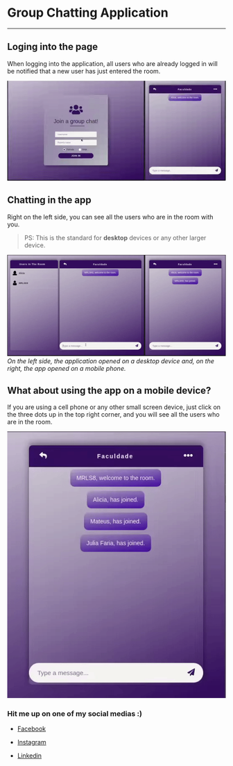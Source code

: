 # Group Chatting Application
---

## Loging into the page
When logging into the application, all users who are already logged in will be notified that a new user has just entered the room.

![Login Page](src/assets/Gifs/Login.gif)

## Chatting in the app
Right on the left side, you can see all the users who are in the room with you. 

> PS: This is the standard for **desktop** devices or any other larger device.

![Login Page](src/assets/Gifs/Chatting.gif)   
*On the left side, the application opened on a desktop device and, on the right, the app opened on a mobile phone.*

## What about using the app on a mobile device?
If you are using a cell phone or any other small screen device, just click on the three dots up in the top right corner, and you will see all the users who are in the room.

![Login Page](src/assets/Gifs/UsersInTheRoom.gif)

### Hit me up on one of my social medias :)

- [Facebook](https://www.facebook.com/profile.php?id=100004301021977 'My facebook')

- [Instagram](https://www.instagram.com/mrlsk8/ 'My instagram')

- [Linkedin](https://www.linkedin.com/in/mrlsk8/ 'My linkedin')
